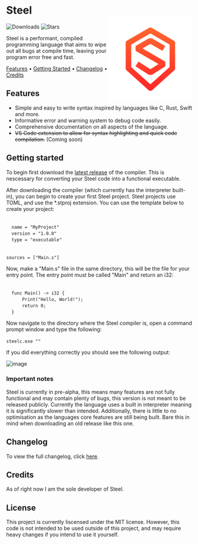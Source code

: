 <h1 align="left">Steel<br/><img src=".\assets\logo-red-png.png" alt="Logo" align="right" height="230px"></h1>
<p align="left">
  <img src="https://img.shields.io/badge/latest_release-0.1.0--alpha.1-red" alt="Downloads">
  <img src="https://img.shields.io/github/stars/swzldev/Steel" alt="Stars">
</p>
<p>Steel is a performant, compiled programming language that aims to wipe out all bugs at compile time, leaving your program error free and fast.</p>
<p>
  <a href="#features">Features</a> &bull;
  <a href="#getting-started">Getting Started</a> &bull;
  <a href="#changelog">Changelog</a> &bull;
  <a href="#credits">Credits</a>
</p>

<h2>Features</h2>
<ul>
<li>Simple and easy to write syntax inspired by languages like C, Rust, Swift and more.</li>
<li>Informative error and warning system to debug code easily.</li>
<li>Comprehensive documentation on all aspects of the language.</li>
<li><s>VS Code extension to allow for syntax highlighting and quick code compilation.</s> (Coming soon)</li>
</ul>

<h2>Getting started</h2>
<p>To begin first download the <a href="https://github.com/swzldev/Steel/releases/">latest release</a> of the compiler. This is nescessary for converting your Steel code into a functional executable.</p>

<p>After downloading the compiler (which currently has the interpreter built-in), you can begin to create your first Steel project. Steel projects use TOML, and use the *.stproj extension. You can use the template below to create your project:</p>

<code>
  name = "MyProject"
  version = "1.0.0"
  type = "executable"

  sources = ["Main.s"]
</code>

<p>Now, make a "Main.s" file in the same directory, this will be the file for your entry point. The entry point must be called "Main" and return an i32:</p>

<code>
  func Main() -> i32 {
      Print("Hello, World!");
      return 0;
  }
</code>

<p>Now navigate to the directory where the Steel compiler is, open a command prompt window and type the following:</p>
<code>steelc.exe "<path-to-stproj-file>"</code>

<p>If you did everything correctly you should see the following output:</p>
<img width="366" height="159" alt="image" src="https://github.com/user-attachments/assets/594d3a01-22ac-4cb8-a215-abba97bc7aa3" />

<h3>Important notes</h3>
<p>Steel is currently in pre-alpha, this means many features are not fully functional and may contain plenty of bugs, this version is not meant to be released publicly. Currently the language uses a built in interpreter meaning it is significantly slower than intended. Additionally, there is little to no optimisation as the languages core features are still being built. Bare this in mind when downloading an old release like this one.</p>

<h2>Changelog</h2>
<p>To view the full changelog, click <a href="./steelc/changelog.md">here</a>.</p>

<h2>Credits</h2>
</p>As of right now I am the sole developer of Steel.</p>

<h2>License</h2>
<p>This project is currently liscensed under the MIT license. However, this code is not intended to be used outside of this project, and may require heavy changes if you intend to use it yourself.</p>
